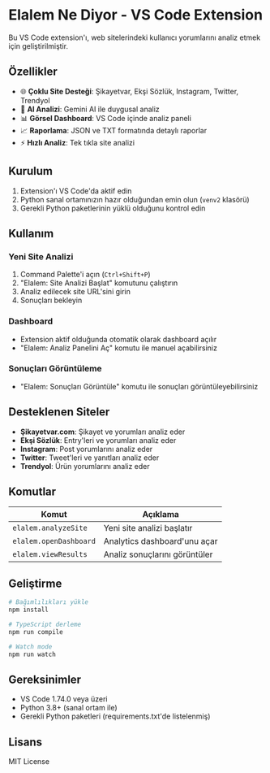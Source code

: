 # Elalem Ne Diyor - VS Code Extension

Bu VS Code extension'ı, web sitelerindeki kullanıcı yorumlarını analiz etmek için geliştirilmiştir.

## Özellikler

- 🌐 **Çoklu Site Desteği**: Şikayetvar, Ekşi Sözlük, Instagram, Twitter, Trendyol
- 🤖 **AI Analizi**: Gemini AI ile duygusal analiz
- 📊 **Görsel Dashboard**: VS Code içinde analiz paneli
- 📈 **Raporlama**: JSON ve TXT formatında detaylı raporlar
- ⚡ **Hızlı Analiz**: Tek tıkla site analizi

## Kurulum

1. Extension'ı VS Code'da aktif edin
2. Python sanal ortamınızın hazır olduğundan emin olun (`venv2` klasörü)
3. Gerekli Python paketlerinin yüklü olduğunu kontrol edin

## Kullanım

### Yeni Site Analizi
1. Command Palette'i açın (`Ctrl+Shift+P`)
2. "Elalem: Site Analizi Başlat" komutunu çalıştırın
3. Analiz edilecek site URL'sini girin
4. Sonuçları bekleyin

### Dashboard
- Extension aktif olduğunda otomatik olarak dashboard açılır
- "Elalem: Analiz Panelini Aç" komutu ile manuel açabilirsiniz

### Sonuçları Görüntüleme
- "Elalem: Sonuçları Görüntüle" komutu ile sonuçları görüntüleyebilirsiniz

## Desteklenen Siteler

- **Şikayetvar.com**: Şikayet ve yorumları analiz eder
- **Ekşi Sözlük**: Entry'leri ve yorumları analiz eder
- **Instagram**: Post yorumlarını analiz eder
- **Twitter**: Tweet'leri ve yanıtları analiz eder
- **Trendyol**: Ürün yorumlarını analiz eder

## Komutlar

| Komut | Açıklama |
|-------|----------|
| `elalem.analyzeSite` | Yeni site analizi başlatır |
| `elalem.openDashboard` | Analytics dashboard'unu açar |
| `elalem.viewResults` | Analiz sonuçlarını görüntüler |

## Geliştirme

```bash
# Bağımlılıkları yükle
npm install

# TypeScript derleme
npm run compile

# Watch mode
npm run watch
```

## Gereksinimler

- VS Code 1.74.0 veya üzeri
- Python 3.8+ (sanal ortam ile)
- Gerekli Python paketleri (requirements.txt'de listelenmiş)

## Lisans

MIT License
